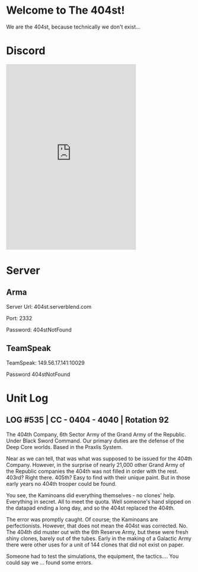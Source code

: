 # Welcome to The 404st!

We are the 404st, because technically we don't exist...

# Discord

<iframe src="https://discordapp.com/widget?id=752246950811664468&theme=dark" width="350" height="500" allowtransparency="true" frameborder="0" sandbox="allow-popups allow-popups-to-escape-sandbox allow-same-origin allow-scripts"></iframe>

# Server

## Arma

Server Url: 404st.serverblend.com

Port: 2332

Password: 404stNotFound

## TeamSpeak

TeamSpeak: 149.56.17.141:10029

Password 404stNotFound

# Unit Log

## LOG #535 | CC - 0404 - 4040 | Rotation 92

The 404th Company, 6th Sector Army of the Grand Army of the Republic. Under Black Sword Command. Our primary duties are the defense of the Deep Core worlds. Based in the Praxlis System.


Near as we can tell, that was what was supposed to be issued for the 404th Company. However, in the surprise of nearly 21,000 other Grand Army of the Republic companies the 404th was not filled in order with the rest. 403rd? Right there. 405th? Easy to find with their unique paint. But in those early years no 404th trooper could be found. 


You see, the Kaminoans did everything themselves - no clones' help. Everything in secret. All to meet the quota. Well someone's hand slipped on the datapad ending a long day, and so the 404st replaced the 404th.


The error was promptly caught. Of course; the Kaminoans are perfectionists. However, that does not mean the 404st was corrected. No. The 404th did muster out with the 6th Reserve Army, but these were fresh shiny clones, barely out of the tubes. Early in the making of a Galactic Army there were other uses for a unit of 144 clones that did not exist on paper.


Someone had to test the simulations, the equipment, the tactics.... You could say we ... found some errors.
